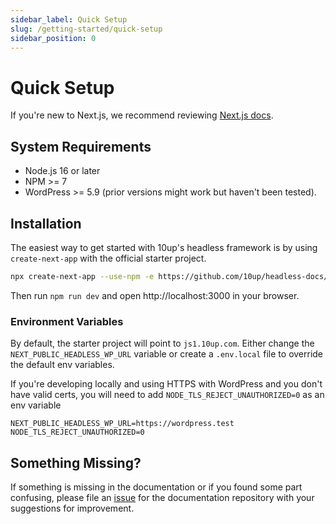 ```yaml
---
sidebar_label: Quick Setup
slug: /getting-started/quick-setup
sidebar_position: 0
---
```


# Quick Setup

If you're new to Next.js, we recommend reviewing [Next.js docs](https://nextjs.org/docs/getting-started).

## System Requirements

- Node.js 16 or later
- NPM >= 7
- WordPress >= 5.9 (prior versions might work but haven't been tested).

## Installation

The easiest way to get started with 10up's headless framework is by using `create-next-app` with the official starter project.

```bash
npx create-next-app --use-npm -e https://github.com/10up/headless-docs/tree/projects-develop/wp-nextjs
```
Then run `npm run dev` and open http://localhost:3000 in your browser.

### Environment Variables

By default, the starter project will point to `js1.10up.com`. Either change the 
`NEXT_PUBLIC_HEADLESS_WP_URL` variable or create a `.env.local` file to override the default env variables.

If you're developing locally and using HTTPS with WordPress and you don't have valid certs, you will need to add `NODE_TLS_REJECT_UNAUTHORIZED=0` as an env variable

```
NEXT_PUBLIC_HEADLESS_WP_URL=https://wordpress.test
NODE_TLS_REJECT_UNAUTHORIZED=0
```

## Something Missing?

If something is missing in the documentation or if you found some part confusing, please file an [issue](https://github.com/10up/headless/issues) for the documentation repository with your suggestions for improvement.